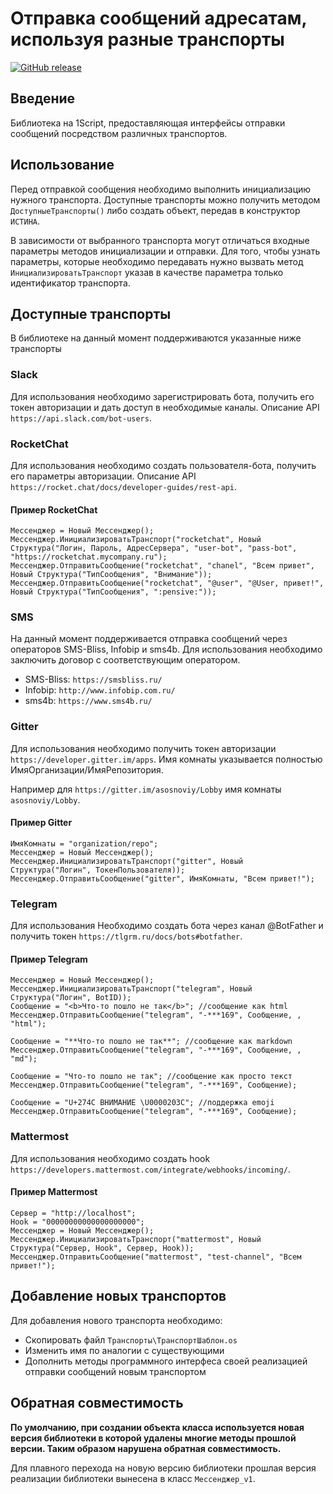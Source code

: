 # Отправка сообщений адресатам, используя разные транспорты

[![GitHub release](https://img.shields.io/github/release/bia-technologies/messenger.svg)](https://github.com/bia-technologies/messenger)

## Введение

Библиотека на 1Script, предоставляющая интерфейсы отправки сообщений посредством различных транспортов.

## Использование

Перед отправкой сообщения необходимо выполнить инициализацию нужного транспорта. Доступные транспорты можно получить методом `ДоступныеТранспорты()` либо создать объект, передав в конструктор `ИСТИНА`.

В зависимости от выбранного транспорта могут отличаться входные параметры методов инициализации и отправки. Для того, чтобы узнать параметры, которые необходимо передавать нужно вызвать метод `ИнициализироватьТранспорт` указав в качестве параметра только идентификатор транспорта.

## Доступные транспорты

В библиотеке на данный момент поддерживаются указанные ниже транспорты

### Slack

Для использования необходимо зарегистрировать бота, получить его токен авторизации и дать доступ в необходимые каналы.
Описание API `https://api.slack.com/bot-users`.

### RocketChat

Для использования необходимо создать пользователя-бота, получить его параметры авторизации.
Описание API `https://rocket.chat/docs/developer-guides/rest-api`.

#### Пример RocketChat

    Мессенджер = Новый Мессенджер();
    Мессенджер.ИнициализироватьТранспорт("rocketchat", Новый Структура("Логин, Пароль, АдресСервера", "user-bot", "pass-bot", "https://rocketchat.mycompany.ru");
    Мессенджер.ОтправитьСообщение("rocketchat", "chanel", "Всем привет", Новый Структура("ТипСообщения", "Внимание"));
    Мессенджер.ОтправитьСообщение("rocketchat", "@user", "@User, привет!", Новый Структура("ТипСообщения", ":pensive:"));

### SMS

На данный момент поддерживается отправка сообщений через операторов SMS-Bliss, Infobip и sms4b.
Для использования необходимо заключить договор с соответствующим оператором.

- SMS-Bliss: `https://smsbliss.ru/`
- Infobip: `http://www.infobip.com.ru/`
- sms4b: `https://www.sms4b.ru/`

### Gitter

Для использования необходимо получить токен авторизации `https://developer.gitter.im/apps`.
Имя комнаты указывается полностью ИмяОрганизации/ИмяРепозитория.

Например для `https://gitter.im/asosnoviy/Lobby` имя комнаты `asosnoviy/Lobby`.

#### Пример Gitter

    ИмяКомнаты = "organization/repo";
    Мессенджер = Новый Мессенджер();
    Мессенджер.ИнициализироватьТранспорт("gitter", Новый Структура("Логин", ТокенПользователя));
    Мессенджер.ОтправитьСообщение("gitter", ИмяКомнаты, "Всем привет!");

### Telegram

Для использования Необходимо создать бота через канал @BotFather и получить токен `https://tlgrm.ru/docs/bots#botfather`.

#### Пример Telegram

    Мессенджер = Новый Мессенджер();
    Мессенджер.ИнициализироватьТранспорт("telegram", Новый Структура("Логин", BotID));
    Сообщение = "<b>Что-то пошло не так</b>"; //сообщение как html
    Мессенджер.ОтправитьСообщение("telegram", "-***169", Сообщение, , "html");

    Сообщение = "**Что-то пошло не так**"; //сообщение как markdown
    Мессенджер.ОтправитьСообщение("telegram", "-***169", Сообщение, , "md");

    Сообщение = "Что-то пошло не так"; //сообщение как просто текст
    Мессенджер.ОтправитьСообщение("telegram", "-***169", Сообщение);

    Сообщение = "U+274C ВНИМАНИЕ \U0000203C"; //поддержка emoji
    Мессенджер.ОтправитьСообщение("telegram", "-***169", Сообщение);

### Mattermost

Для использования необходимо создать hook `https://developers.mattermost.com/integrate/webhooks/incoming/`.

#### Пример Mattermost

    Сервер = "http://localhost";
    Hook = "00000000000000000000";
    Мессенджер = Новый Мессенджер();
    Мессенджер.ИнициализироватьТранспорт("mattermost", Новый Структура("Сервер, Hook", Сервер, Hook));
    Мессенджер.ОтправитьСообщение("mattermost", "test-channel", "Всем привет!");

## Добавление новых транспортов

Для добавления нового транспорта необходимо:

- Cкопировать файл `Транспорты\ТранспортШаблон.os`
- Изменить имя по аналогии с существующими
- Дополнить методы программного интерфеса своей реализацией отправки сообщений новым транспортом

## Обратная совместимость

**По умолчанию, при создании объекта класса используется новая версия библиотеки в которой удалены многие методы прошлой версии. Таким образом нарушена обратная совместимость.**

Для плавного перехода на новую версию библиотеки прошлая версия реализации библиотеки вынесена в класс `Мессенджер_v1`.
